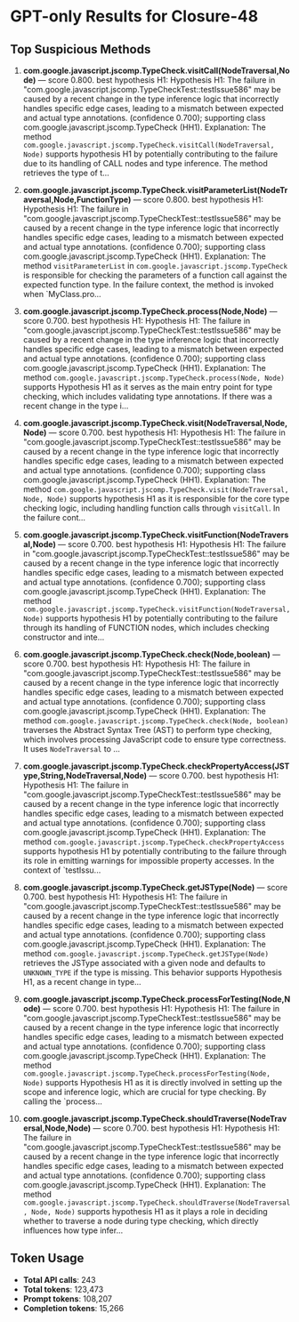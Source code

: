 # GPT-only Results for Closure-48

## Top Suspicious Methods

1. **com.google.javascript.jscomp.TypeCheck.visitCall(NodeTraversal,Node)** — score 0.800. best hypothesis H1: Hypothesis H1: The failure in "com.google.javascript.jscomp.TypeCheckTest::testIssue586" may be caused by a recent change in the type inference logic that incorrectly handles specific edge cases, leading to a mismatch between expected and actual type annotations. (confidence 0.700); supporting class com.google.javascript.jscomp.TypeCheck (HH1).
    Explanation: The method `com.google.javascript.jscomp.TypeCheck.visitCall(NodeTraversal, Node)` supports hypothesis H1 by potentially contributing to the failure due to its handling of CALL nodes and type inference. The method retrieves the type of t...

2. **com.google.javascript.jscomp.TypeCheck.visitParameterList(NodeTraversal,Node,FunctionType)** — score 0.800. best hypothesis H1: Hypothesis H1: The failure in "com.google.javascript.jscomp.TypeCheckTest::testIssue586" may be caused by a recent change in the type inference logic that incorrectly handles specific edge cases, leading to a mismatch between expected and actual type annotations. (confidence 0.700); supporting class com.google.javascript.jscomp.TypeCheck (HH1).
    Explanation: The method `visitParameterList` in `com.google.javascript.jscomp.TypeCheck` is responsible for checking the parameters of a function call against the expected function type. In the failure context, the method is invoked when `MyClass.pro...

3. **com.google.javascript.jscomp.TypeCheck.process(Node,Node)** — score 0.700. best hypothesis H1: Hypothesis H1: The failure in "com.google.javascript.jscomp.TypeCheckTest::testIssue586" may be caused by a recent change in the type inference logic that incorrectly handles specific edge cases, leading to a mismatch between expected and actual type annotations. (confidence 0.700); supporting class com.google.javascript.jscomp.TypeCheck (HH1).
    Explanation: The method `com.google.javascript.jscomp.TypeCheck.process(Node, Node)` supports Hypothesis H1 as it serves as the main entry point for type checking, which includes validating type annotations. If there was a recent change in the type i...

4. **com.google.javascript.jscomp.TypeCheck.visit(NodeTraversal,Node,Node)** — score 0.700. best hypothesis H1: Hypothesis H1: The failure in "com.google.javascript.jscomp.TypeCheckTest::testIssue586" may be caused by a recent change in the type inference logic that incorrectly handles specific edge cases, leading to a mismatch between expected and actual type annotations. (confidence 0.700); supporting class com.google.javascript.jscomp.TypeCheck (HH1).
    Explanation: The method `com.google.javascript.jscomp.TypeCheck.visit(NodeTraversal, Node, Node)` supports hypothesis H1 as it is responsible for the core type checking logic, including handling function calls through `visitCall`. In the failure cont...

5. **com.google.javascript.jscomp.TypeCheck.visitFunction(NodeTraversal,Node)** — score 0.700. best hypothesis H1: Hypothesis H1: The failure in "com.google.javascript.jscomp.TypeCheckTest::testIssue586" may be caused by a recent change in the type inference logic that incorrectly handles specific edge cases, leading to a mismatch between expected and actual type annotations. (confidence 0.700); supporting class com.google.javascript.jscomp.TypeCheck (HH1).
    Explanation: The method `com.google.javascript.jscomp.TypeCheck.visitFunction(NodeTraversal, Node)` supports hypothesis H1 by potentially contributing to the failure through its handling of FUNCTION nodes, which includes checking constructor and inte...

6. **com.google.javascript.jscomp.TypeCheck.check(Node,boolean)** — score 0.700. best hypothesis H1: Hypothesis H1: The failure in "com.google.javascript.jscomp.TypeCheckTest::testIssue586" may be caused by a recent change in the type inference logic that incorrectly handles specific edge cases, leading to a mismatch between expected and actual type annotations. (confidence 0.700); supporting class com.google.javascript.jscomp.TypeCheck (HH1).
    Explanation: The method `com.google.javascript.jscomp.TypeCheck.check(Node, boolean)` traverses the Abstract Syntax Tree (AST) to perform type checking, which involves processing JavaScript code to ensure type correctness. It uses `NodeTraversal` to ...

7. **com.google.javascript.jscomp.TypeCheck.checkPropertyAccess(JSType,String,NodeTraversal,Node)** — score 0.700. best hypothesis H1: Hypothesis H1: The failure in "com.google.javascript.jscomp.TypeCheckTest::testIssue586" may be caused by a recent change in the type inference logic that incorrectly handles specific edge cases, leading to a mismatch between expected and actual type annotations. (confidence 0.700); supporting class com.google.javascript.jscomp.TypeCheck (HH1).
    Explanation: The method `com.google.javascript.jscomp.TypeCheck.checkPropertyAccess` supports hypothesis H1 by potentially contributing to the failure through its role in emitting warnings for impossible property accesses. In the context of `testIssu...

8. **com.google.javascript.jscomp.TypeCheck.getJSType(Node)** — score 0.700. best hypothesis H1: Hypothesis H1: The failure in "com.google.javascript.jscomp.TypeCheckTest::testIssue586" may be caused by a recent change in the type inference logic that incorrectly handles specific edge cases, leading to a mismatch between expected and actual type annotations. (confidence 0.700); supporting class com.google.javascript.jscomp.TypeCheck (HH1).
    Explanation: The method `com.google.javascript.jscomp.TypeCheck.getJSType(Node)` retrieves the JSType associated with a given node and defaults to `UNKNOWN_TYPE` if the type is missing. This behavior supports Hypothesis H1, as a recent change in type...

9. **com.google.javascript.jscomp.TypeCheck.processForTesting(Node,Node)** — score 0.700. best hypothesis H1: Hypothesis H1: The failure in "com.google.javascript.jscomp.TypeCheckTest::testIssue586" may be caused by a recent change in the type inference logic that incorrectly handles specific edge cases, leading to a mismatch between expected and actual type annotations. (confidence 0.700); supporting class com.google.javascript.jscomp.TypeCheck (HH1).
    Explanation: The method `com.google.javascript.jscomp.TypeCheck.processForTesting(Node, Node)` supports Hypothesis H1 as it is directly involved in setting up the scope and inference logic, which are crucial for type checking. By calling the `process...

10. **com.google.javascript.jscomp.TypeCheck.shouldTraverse(NodeTraversal,Node,Node)** — score 0.700. best hypothesis H1: Hypothesis H1: The failure in "com.google.javascript.jscomp.TypeCheckTest::testIssue586" may be caused by a recent change in the type inference logic that incorrectly handles specific edge cases, leading to a mismatch between expected and actual type annotations. (confidence 0.700); supporting class com.google.javascript.jscomp.TypeCheck (HH1).
    Explanation: The method `com.google.javascript.jscomp.TypeCheck.shouldTraverse(NodeTraversal, Node, Node)` supports hypothesis H1 as it plays a role in deciding whether to traverse a node during type checking, which directly influences how type infer...


## Token Usage

- **Total API calls**: 243
- **Total tokens**: 123,473
- **Prompt tokens**: 108,207
- **Completion tokens**: 15,266
